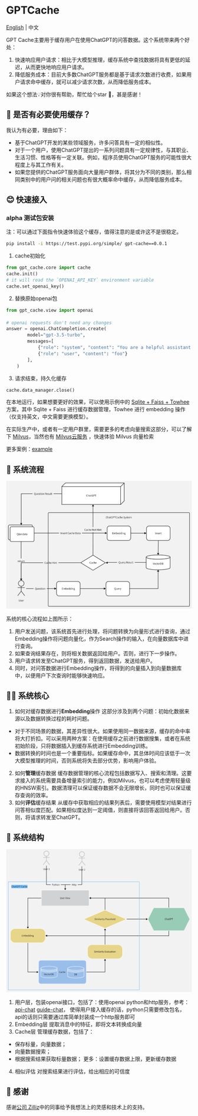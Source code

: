 # GPTCache

[English](README-CN.md) | 中文

GPT Cache主要用于缓存用户在使用ChatGPT的问答数据。这个系统带来两个好处：

1. 快速响应用户请求：相比于大模型推理，缓存系统中查找数据将具有更低的延迟，从而更快地响应用户请求。
2. 降低服务成本：目前大多数ChatGPT服务都是基于请求次数进行收费，如果用户请求命中缓存，就可以减少请求次数，从而降低服务成本。

如果这个想法💡对你很有帮助，帮忙给个star 🌟，甚是感谢！

## 🤔 是否有必要使用缓存？

我认为有必要，理由如下：

- 基于ChatGPT开发的某些领域服务，许多问答具有一定的相似性。
- 对于一个用户，使用ChatGPT提出的一系列问题具有一定规律性，与其职业、生活习惯、性格等有一定关联。例如，程序员使用ChatGPT服务的可能性很大程度上与其工作有关。
- 如果您提供的ChatGPT服务面向大量用户群体，将其分为不同的类别，那么相同类别中的用户问的相关问题也有很大概率命中缓存，从而降低服务成本。

## 😊 快速接入

### alpha 测试包安装

注：可以通过下面指令快速体验这个缓存，值得注意的是或许这不是很稳定。

```bash
pip install -i https://test.pypi.org/simple/ gpt-cache==0.0.1
```

1. cache初始化
```python
from gpt_cache.core import cache
cache.init()
# it will read the `OPENAI_API_KEY` environment variable
cache.set_openai_key()
```
2. 替换原始openai包
```python
from gpt_cache.view import openai

# openai requests don't need any changes
answer = openai.ChatCompletion.create(
        model="gpt-3.5-turbo",
        messages=[
            {"role": "system", "content": "You are a helpful assistant."},
            {"role": "user", "content": "foo"}
        ],
    )
```
3. 请求结束，持久化缓存
```python
cache.data_manager.close()
```

在本地运行，如果想要更好的效果，可以使用示例中的 [Sqlite + Faiss + Towhee](example/sf_towhee/sf_manager.py) 方案，其中 Sqlite + Faiss 进行缓存数据管理，Towhee 进行 embedding 操作（仅支持英文，中文需要更换模型）。

在实际生产中，或者有一定用户群里，需要更多的考虑向量搜索这部分，可以了解下 [Milvus](https://github.com/milvus-io/milvus)，当然也有 [Milvus云服务](https://cloud.zilliz.com/) ，快速体验 Milvus 向量检索

更多案例：[example](example/example.md)

## 🧐 系统流程

![GPT Cache Flow](design/GPTCache.png)

系统的核心流程如上图所示：

1. 用户发送问题，该系统首先进行处理，将问题转换为向量形式进行查询，通过Embedding操作将问题向量化，作为Search操作的输入，在向量数据库中进行查询。
2. 如果查询结果存在，则将相关数据返回给用户。否则，进行下一步操作。
3. 用户请求转发至ChatGPT服务，得到返回数据，发送给用户。
4. 同时，对问答数据进行Embedding操作，将得到的向量插入到向量数据库中，以便用户下次查询时能够快速响应。

## 😵‍💫 系统核心

1. 如何对缓存数据进行**Embedding**操作
这部分涉及到两个问题：初始化数据来源以及数据转换过程的耗时问题。
- 对于不同场景的数据，其差异性很大。如果使用同一数据来源，缓存的命中率将大打折扣。可以采用两种方案：在使用缓存之前进行数据搜集，或者在系统初始阶段，只将数据插入到缓存系统进行Embedding训练。
- 数据转换的时间也是一个重要指标。如果缓存命中，其总体时间应该低于一次大模型推理的时间，否则系统将失去部分优势，影响用户体验。
2. 如何**管理**缓存数据
缓存数据管理的核心流程包括数据写入、搜索和清理。这要求接入的系统需要具备增量索引的能力，例如Milvus，也可以考虑使用轻量级的HNSW索引。数据清理可以保证缓存数据不会无限增长，同时也可以保证缓存查询的效率。
3. 如何**评估**缓存结果
从缓存中获取相应的结果列表后，需要使用模型对结果进行问答相似度匹配。如果相似度达到一定阈值，则直接将该回答返回给用户。否则，将请求转发至ChatGPT。

## 🤩 系统结构

![GPT Cache Structure](design/GPTCacheStructure.png)

1. 用户层，包装openai接口，包括了：使用openai python和http服务，参考：[api-chat](https://platform.openai.com/docs/api-reference/chat) [guide-chat](https://platform.openai.com/docs/guides/chat/introduction)，
使得用户接入缓存的话，python只需要修改包名，api的话则只需要通过库简单封装成一个http服务即可
2. Embedding层
提取消息中的特征，即将文本转换成向量
3. Cache层
管理缓存数据，包括了：
- 保存标量，向量数据；
- 向量数据搜索；
- 根据搜索结果获取标量数据；
更多：设置缓存数据上限，更新缓存数据
4. 相似评估
对搜索结果进行评估，给出相应的可信度

## 🙏 感谢

感谢[公司 Zilliz](https://zilliz.com/)中的同事给予我想法上的灵感和技术上的支持。